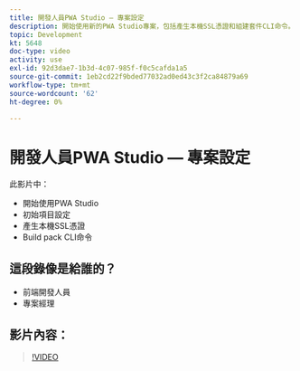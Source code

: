 ```yaml
---
title: 開發人員PWA Studio — 專案設定
description: 開始使用新的PWA Studio專案，包括產生本機SSL憑證​和組建套件CLI命令。
topic: Development
kt: 5648
doc-type: video
activity: use
exl-id: 92d3dae7-1b3d-4c07-985f-f0c5cafda1a5
source-git-commit: 1eb2cd22f9bded77032ad0ed43c3f2ca84879a69
workflow-type: tm+mt
source-wordcount: '62'
ht-degree: 0%

---
```


# 開發人員PWA Studio — 專案設定

此影片中：

- 開始使用PWA Studio
- 初始項目設&#x200B;定
- 產生本機SSL憑&#x200B;證
- Build pack CLI命令

## 這段錄像是給誰的？

- 前端開發人員
- 專案經理

## 影片內容：

>[!VIDEO](https://video.tv.adobe.com/v/35719?quality=12&learn=on)
